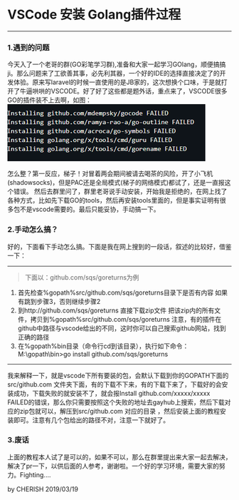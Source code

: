 # VSCode 安装 Golang插件过程   

------

###  **1.遇到的问题**

 今天入了一个老哥的群(GO彩笔学习群),准备和大家一起学习GOlang，顺便搞搞ji。那么问题来了工欲善其事，必先利其器，一个好的IDE的选择直接决定了的开发体验。原来写laravel的时候一直使用的是JB家的，这次想换个口味，于是就打开了牛逼哄哄的VSCODE。好了好了这些都是题外话，重点来了，VSCODE很多GO的插件装不上去啊，如图：
![cmd-markdown-logo](./images/vscodeERR.png)

怎么整？第一反应，梯子！对冒着两会期间被请去喝茶的风险，开了小飞机(shadowsocks)，但是PAC还是全局模式(梯子的网络模式)都试了，还是一直报这个错误。
然后去群里问了，群里老哥说手动安装，开始我是拒绝的，在网上找了各种方式，比如先下载GO的tools，然后再安装tools里面的，但是事实证明有很多包不是vscode需要的。最后只能妥协，手动搞一下。


###  **2.手动怎么搞？**
好的，下面看下手动怎么搞。下面是我在网上搜到的一段话，叙述的比较好，借鉴一下：

-----
>下面以：github.com/sqs/goreturns为例
1. 首先检查%gopath%src/github.com/sqs/goreturns目录下是否有内容
如果有跳到步骤3，否则继续步骤2
2. 到http://github.com/sqs/goreturns 直接下载zip文件
把该zip内的所有文件，拷贝到%gopath%src/github.com/sqs/goreturns
注意，有的插件在github中路径与vscode给出的不同，这时你可以自己搜索github网站，找到正确的路径
3. 在%gopath%bin目录（命令行cd到该目录），执行如下命令：
M:\gopath\bin>go install github.com/sqs/goreturns

----
我来解释一下，就是vscode下所有要装的包，会默认下载到你的GOPATH下面的src/github.com 文件夹下面，有的下载不下来，有的下载下来了，下载好的会安装成功，下载失败的就安装不了，就会报Install github.com/xxxxx/xxxxx FAILED的错误，那么你只需要按照这个失败的地址去gayhub上搜索，然后下载对应的zip包就可以，解压到src/github.com 对应的目录 ，然后安装上面的教程安装即可。注意有几个包给出的路径不对，注意一下就好了。


### **3.废话**
 上面的教程本人试了是可以的，如果不可以，那么在群里提出来大家一起去解决，解决了pr一下，以供后面的人参考，谢谢啦。一个好的学习环境，需要大家的努力。Fighting....


by CHERISH 2019/03/19
